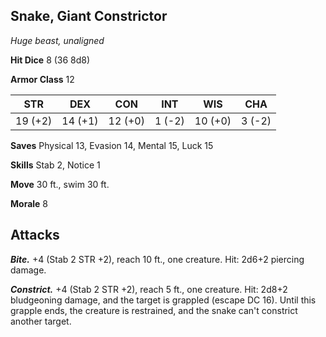 ## Snake, Giant Constrictor

*Huge beast, unaligned*

**Hit Dice** 8 (36 8d8)

**Armor Class** 12

| STR     | DEX     | CON     | INT     | WIS     | CHA     |
|---------|---------|---------|---------|---------|---------|
| 19 (+2) | 14 (+1) | 12 (+0) |  1 (-2) | 10 (+0) |  3 (-2) |

**Saves** Physical 13, Evasion 14, Mental 15, Luck 15

**Skills** Stab 2, Notice 1

**Move** 30 ft., swim 30 ft.

**Morale** 8

## Attacks

***Bite.*** +4 (Stab 2 STR +2), reach 10 ft., one creature. Hit: 2d6+2 piercing damage.

***Constrict.*** +4 (Stab 2 STR +2), reach 5 ft., one creature. Hit: 2d8+2 bludgeoning damage, and the target is grappled (escape DC 16). Until this grapple ends, the creature is restrained, and the snake can't constrict another target.

